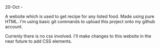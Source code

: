 20-Oct - 

A website which is used to get recipe for any listed food. Made using pure HTML. I'm using basic git commands to upload this project onto my github account.

Currenly there is no css involved. I'll make changes to this website in the near future to add CSS elements.